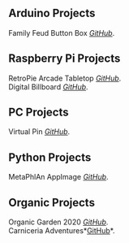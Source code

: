 ## Arduino Projects

Family Feud Button Box *[GitHub](https://erniethetech.github.io/lock_out/)*.

## Raspberry Pi Projects

RetroPie Arcade Tabletop *[GitHub](https://erniethetech.github.io/retro_pi/)*.<br>
Digital Billboard *[GitHub](https://erniethetech.github.io/dbb/)*.

## PC Projects

Virtual Pin *[GitHub](https://erniethetech.github.io/virtual_pin/)*.

## Python Projects
MetaPhlAn AppImage *[GitHub](https://github.com/Twin-Dragon97/AppImages-Capstone-Project/tree/pyinstaller_working)*.


## Organic Projects
Organic Garden 2020 *[GitHub](https://erniethetech.github.io/Organic_2020/)*. <br>
Carniceria Adventures*[GitHub](https://erniethetech.github.io/Carniceria_Adventures/)*.

